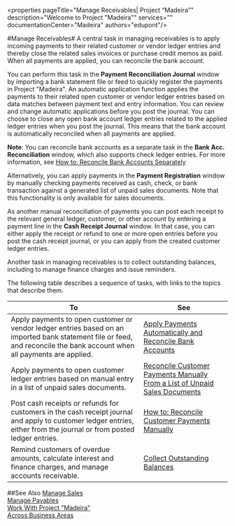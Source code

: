 <properties
                pageTitle="Manage Receivables| Project “Madeira”" 
                description="Welcome to Project "Madeira"" 
                services="" 
                documentationCenter="Madeira"
                authors="edupont"/>

#Manage Receivables#
A central task in managing receivables is to apply incoming payments to their related customer or vendor ledger entries and thereby close the related sales invoices or purchase credit memos as paid. When all payments are applied, you can reconcile the bank account.  

You can perform this task in the **Payment Reconciliation Journal** window by importing a bank statement file or feed to quickly register the payments in Project "Madeira". An automatic application function applies the payments to their related open customer or vendor ledger entries based on data matches between payment text and entry information. You can review and change automatic applications before you post the journal. You can choose to close any open bank account ledger entries related to the applied ledger entries when you post the journal. This means that the bank account is automatically reconciled when all payments are applied.

**Note**: You can reconcile bank accounts as a separate task in the **Bank Acc. Reconciliation** window, which also supports check ledger entries. For more information, see [How to: Reconcile Bank Accounts Separately](bank-how-reconcile-bank-accounts-separately.md)

Alternatively, you can apply payments in the **Payment Registration** window by manually checking payments received as cash, check, or bank transaction against a generated list of unpaid sales documents. Note that this functionality is only available for sales documents. 

As another manual reconciliation of payments you can post each receipt to the relevant general ledger, customer, or other account by entering a payment line in the **Cash Receipt Journal** window. In that case, you can either apply the receipt or refund to one or more open entries before you post the cash receipt journal, or you can apply from the created customer ledger entries. 

Another task in managing receivables is to collect outstanding balances, including to manage finance charges and issue reminders.

The following table describes a sequence of tasks, with links to the topics that describe them.

| To                                                                  | See                      |
|---------------------------------------------------------------------|--------------------------|
|Apply payments to open customer or vendor ledger entries based on an imported bank statement file or feed, and reconcile the bank account when all payments are applied.|[Apply Payments Automatically and Reconcile Bank Accounts](receivables-apply-payments-auto-reconcile-bank-accounts.md)|
|Apply payments to open customer ledger entries based on manual entry in a list of unpaid sales documents. | [Reconcile Customer Payments Manually From a List of Unpaid Sales Documents](receivables-how-reconcile-customer-payments-list-unpaid-sales-documents.md)|
|Post cash receipts or refunds for customers in the cash receipt journal and apply to customer ledger entries, either from the journal or from posted ledger entries. | [How to: Reconcile Customer Payments Manually](receivables-how-apply-sales-transactions-manually.md) |
|Remind customers of overdue amounts, calculate interest and finance charges, and manage accounts receivable. | [Collect Outstanding Balances](receivables-collect-outstanding-balances.md) |

##See Also
[Manage Sales](sales-manage-sales.md)  
[Manage Payables](payables-manage-payables.md)  
[Work With Project "Madeira"](ui-work-product.md)  
[Across Business Areas](ui-across-business-areas.md)
